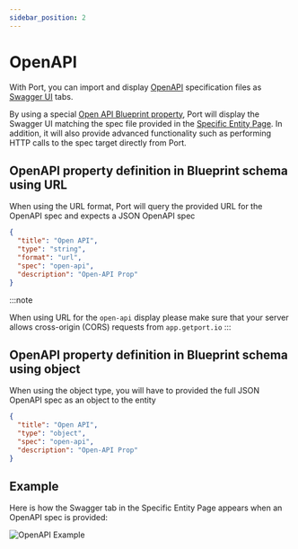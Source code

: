 ```yaml
---
sidebar_position: 2
---
```


# OpenAPI

With Port, you can import and display [OpenAPI](https://www.openapis.org/) specification files as [Swagger UI](https://swagger.io/) tabs.

By using a special [Open API Blueprint property](../blueprint/blueprint.md#openapi-specification-as-url), Port will display the Swagger UI matching the spec file provided in the [Specific Entity Page](../entity/entity.md#entity-page). In addition, it will also provide advanced functionality such as performing HTTP calls to the spec target directly from Port.

## OpenAPI property definition in Blueprint schema using URL

When using the URL format, Port will query the provided URL for the OpenAPI spec and expects a JSON OpenAPI spec

```json showLineNumbers
{
  "title": "Open API",
  "type": "string",
  "format": "url",
  "spec": "open-api",
  "description": "Open-API Prop"
}
```

:::note

When using URL for the `open-api` display please make sure that your server allows cross-origin (CORS) requests from `app.getport.io`
:::

## OpenAPI property definition in Blueprint schema using object

When using the object type, you will have to provided the full JSON OpenAPI spec as an object to the entity

```json showLineNumbers
{
  "title": "Open API",
  "type": "object",
  "spec": "open-api",
  "description": "Open-API Prop"
}
```

## Example

Here is how the Swagger tab in the Specific Entity Page appears when an OpenAPI spec is provided:

![OpenAPI Example](../../../static/img/software-catalog/widgets/openAPI.png)
